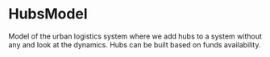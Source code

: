 # HubsModel
 Model of the urban logistics system where we add hubs to a system without any and look at the dynamics. Hubs can be built based on funds availability.
